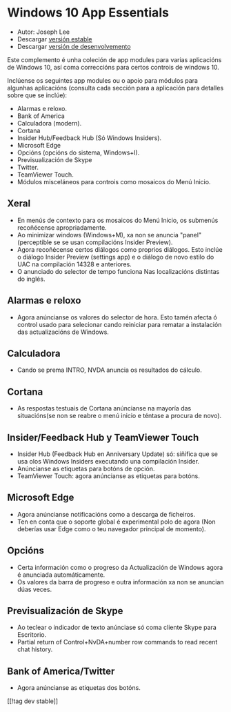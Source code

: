 # Windows 10 App Essentials #

* Autor: Joseph Lee
* Descargar [versión estable][1]
* Descargar [versión de desenvolvemento][2]

Este complemento é unha coleción de app modules para varias aplicacións de
Windows 10, así coma correccións para certos controis de windows 10.

Inclúense os seguintes app modules ou o apoio para módulos para algunhas
aplicacións (consulta cada sección para a aplicación para detalles sobre que
se inclúe):

* Alarmas e reloxo.
* Bank of America
* Calculadora (modern).
* Cortana
* Insider Hub/Feedback Hub (Só Windows Insiders).
* Microsoft Edge
* Opcións (opcións do sistema, Windows+I).
* Previsualización de Skype
* Twitter.
* TeamViewer Touch.
* Módulos misceláneos para controis como mosaicos do Menú Inicio.

## Xeral

* En menús de contexto para os mosaicos do Menú Inicio, os submenús
  recoñécense apropriadamente.
* Ao minimizar windows (Windows+M), xa non se anuncia "panel" (perceptible
  se se usan compilacións Insider Preview).
* Agora recoñécense certos diálogos como proprios diálogos. Esto inclúe o
  diálogo Insider Preview (settings app) e o diálogo de novo estilo do UAC
  na compilación 14328 e anteriores.
* O anunciado do selector de tempo funciona Nas localizacións distintas do
  inglés.

## Alarmas e reloxo

* Agora anúncianse os valores do selector de hora. Esto tamén afecta ó
  control usado para selecionar cando reiniciar para rematar a instalación
  das actualizacións de Windows.

## Calculadora

* Cando se prema INTRO, NVDA anuncia os resultados do cálculo.

## Cortana

* As respostas testuais de Cortana anúncianse na mayoría das situacións(se
  non se reabre o menú inicio e téntase a procura de novo).

## Insider/Feedback Hub y TeamViewer Touch

* Insider Hub (Feedback Hub en Anniversary Update) só: siñifica que se usa
  olos Windows Insiders executando una compilación Insider.
* Anúncianse as etiquetas para botóns de opción.
* TeamViewer Touch: agora anúncianse as etiquetas para botóns.

## Microsoft Edge

* Agora anúncianse notificacións como a descarga de ficheiros.
* Ten en conta que o soporte global é experimental polo de agora (Non
  deberías usar Edge como o teu navegador principal de momento).

## Opcións

* Certa información como o progreso da Actualización de Windows agora é
  anunciada automáticamente.
* Os valores da barra de progreso e outra información xa non se anuncian
  dúas veces.

## Previsualización de Skype

* Ao teclear o indicador de texto anúnciase só coma cliente Skype para
  Escritorio.
* Partial return of Control+NvDA+number row commands to read recent chat
  history.

## Bank of America/Twitter

* Agora anúncianse as etiquetas dos botóns.

[[!tag dev stable]]

[1]: http://addons.nvda-project.org/files/get.php?file=w10

[2]: http://addons.nvda-project.org/files/get.php?file=w10-dev
